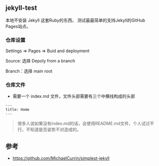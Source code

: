 ## jekyll-test

本地不安装 Jekyll 这套Ruby的东西，
测试最最简单的支持Jekyll的GitHub Pages站点。

### 仓库设置

Settings => Pages => Buid and deployment

Source: 选择 Depoly from a branch

Branch：选择 main root

### 仓库文件

* 需要一个 index.md 文件，文件头部需要有三个中横线构成的头部

```
---
title: Home
---
```

> 很多人说如果没有index.md的话，会使用README.md文件，个人试过不行，不知道是否姿势不对造成的。

## 参考

* https://github.com/MichaelCurrin/simplest-jekyll
